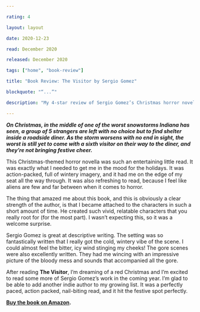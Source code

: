 ```yaml
---

rating: 4

layout: layout

date: 2020-12-23

read: December 2020

released: December 2020

tags: ["home", "book-review"]

title: "Book Review: The Visitor by Sergio Gomez" 

blockquote: "“...”"

description: "My 4-star review of Sergio Gomez’s Christmas horror novella, “The Visitor.”"

---
```


***On Christmas, in the middle of one of the worst snowstorms Indiana has seen, a group of 5 strangers are left with no choice but to find shelter inside a roadside diner. As the storm worsens with no end in sight, the worst is still yet to come with a sixth visitor on their way to the diner, and they’re not bringing festive cheer.***

This Christmas-themed horror novella was such an entertaining little read. It was exactly what I needed to get me in the mood for the holidays. It was action-packed, full of wintery imagery, and it had me on the edge of my seat all the way through. It was also refreshing to read, because I feel like aliens are few and far between when it comes to horror.

The thing that amazed me about this book, and this is obviously a clear strength of the author, is that I became attached to the characters in such a short amount of time. He created such vivid, relatable characters that you really root for (for the most part). I wasn’t expecting this, so it was a welcome surprise.

Sergio Gomez is great at descriptive writing. The setting was so fantastically written that I really got the cold, wintery vibe of the scene. I could almost feel the bitter, icy wind stinging my cheeks! The gore scenes were also excellently written. They had me wincing with an impressive picture of the bloody mess and sounds that accompanied all the gore.

After reading **The Visitor**, I’m dreaming of a red Christmas and I’m excited to read some more of Sergio Gomez’s work in the coming year. I’m glad to be able to add another indie author to my growing list. It was a perfectly paced, action packed, nail-biting read, and it hit the festive spot perfectly.

**[Buy the book on Amazon](https://www.amazon.com/Visitor-Horror-Novella-Sergio-Gomez-ebook/dp/B08J6M5ZYZ).**